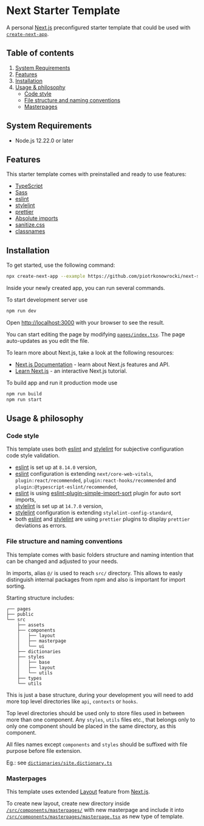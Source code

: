 # Next Starter Template
A personal [Next.js](https://nextjs.org/) preconfigured starter template that could be used with [`create-next-app`](https://github.com/vercel/next.js/tree/canary/packages/create-next-app).

## Table of contents
1. [System Requirements](#system-requirements)
2. [Features](#features)
3. [Installation](#installation)
4. [Usage & philosophy](#usage--philosophy)
    * [Code style](#code-style)
    * [File structure and naming conventions](#file-structure-and-naming-conventions)
    * [Masterpages](#masterpages)

## System Requirements
* Node.js 12.22.0 or later

## Features
This starter template comes with preinstalled and ready to use features:
* [TypeScript](https://github.com/microsoft/TypeScript)
* [Sass](https://github.com/sass/sass)
* [eslint](https://github.com/eslint/eslint)
* [stylelint](https://github.com/stylelint/stylelint)
* [prettier](https://github.com/prettier/prettier)
* [Absolute imports](https://nextjs.org/docs/advanced-features/module-path-aliases)
* [sanitize.css](https://github.com/csstools/sanitize.css)
* [classnames](https://github.com/JedWatson/classnames)

## Installation
To get started, use the following command:
```bash
npx create-next-app --example https://github.com/piotrkonowrocki/next-starter-template
```

Inside your newly created app, you can run several commands.

To start development server use
```bash
npm run dev
```

Open [http://localhost:3000](http://localhost:3000) with your browser to see the result.

You can start editing the page by modifying [`pages/index.tsx`](/pages/index.tsx). The page auto-updates as you edit the file.

To learn more about Next.js, take a look at the following resources:

- [Next.js Documentation](https://nextjs.org/docs) - learn about Next.js features and API.
- [Learn Next.js](https://nextjs.org/learn) - an interactive Next.js tutorial.

To build app and run it production mode use
```bash
npm run build
npm run start
```


## Usage & philosophy

### Code style
This template uses both [eslint](https://github.com/eslint/eslint) and [stylelint](https://github.com/stylelint/stylelint) for subjective configuration code style validation.
* [eslint](https://github.com/eslint/eslint) is set up at `8.14.0` version,
* [eslint](https://github.com/eslint/eslint) configuration is extending `next/core-web-vitals`, `plugin:react/recommended`, `plugin:react-hooks/recommended` and `plugin:@typescript-eslint/recommended`,
* [eslint](https://github.com/eslint/eslint) is using [eslint-plugin-simple-import-sort](https://github.com/lydell/eslint-plugin-simple-import-sort) plugin for auto sort imports,
* [stylelint](https://github.com/stylelint/stylelint) is set up at `14.7.0` version,
* [stylelint](https://github.com/stylelint/stylelint) configuration is extending `stylelint-config-standard`,
* both [eslint](https://github.com/eslint/eslint) and [stylelint](https://github.com/stylelint/stylelint) are using `prettier` plugins to display `prettier` deviations as errors.


### File structure and naming conventions
This template comes with basic folders structure and naming intention that can be changed and adjusted to your needs.

In imports, alias `@/` is used to reach `src/` directory. This allows to easly distinguish internal packages from npm and also is important for import sorting.

Starting structure includes:
```
┌── pages
├── public
└── src
    ├── assets
    ├── components
    │   ├── layout
    │   ├── masterpage
    │   └── ui
    ├── dictionaries
    ├── styles
    │   ├── base
    │   ├── layout
    │   └── utils
    ├── types
    └── utils
```
This is just a base structure, during your development you will need to add more top level directories like `api`, `contexts` or `hooks`.

Top level directories should be used only to store files used in between more than one component. Any `styles`, `utils` files etc., that belongs only to only one component should be placed in the same directory, as this component.

All files names except `components` and `styles` should be suffixed with file purpose before file extension.

Eg.: see [`dictionaries/site.dictionary.ts`](src/dictionaries/site.dictionary.ts)
### Masterpages
This template uses extended [Layout](https://nextjs.org/docs/basic-features/layouts) feature from [Next.js](https://nextjs.org/).

To create new layout, create new directory inside [`/src/components/masterpages/`](/src/components/masterpages/) with new masterpage and include it into [`/src/components/masterpages/masterpage.tsx`](/src/components/masterpages/masterpage.tsx) as new type of template.
